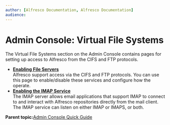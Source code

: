 ```yaml
---
author: [Alfresco Documentation, Alfresco Documentation]
audience: 
---
```


# Admin Console: Virtual File Systems

The Virtual File Systems section on the Admin Console contains pages for setting up access to Alfresco from the CIFS and FTP protocols.

-   **[Enabling File Servers](../tasks/adminconsole-fileservers.md)**  
Alfresco support access via the CIFS and FTP protocols. You can use this page to enable/disable these services and configure how the operate.
-   **[Enabling the IMAP Service](../tasks/adminconsole-IMAPservice.md)**  
The IMAP server allows email applications that support IMAP to connect to and interact with Alfresco repositories directly from the mail client. The IMAP service can listen on either IMAP or IMAPS, or both.

**Parent topic:**[Admin Console Quick Guide](../concepts/at-adminconsole.md)

